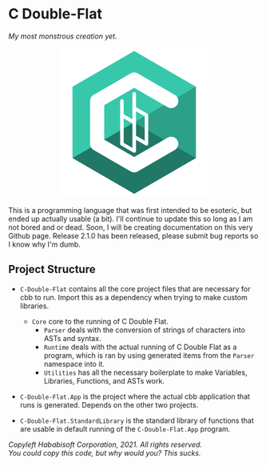# C Double-Flat
*My most monstrous creation yet.*
<p align="center">
  <img src="https://raw.githubusercontent.com/GitHababi/C-Double-Flat/main/assets/cbb_logo.png" alt="C-Double Flat" width="300"/>
</p>
This is a programming language that was first intended to be esoteric, but ended up actually usable (a bit).
I'll continue to update this so long as I am not bored and or dead. Soon, I will be creating documentation on this very Github page.
Release 2.1.0 has been released, please submit bug reports so I know why I'm dumb.

## Project Structure
- `C-Double-Flat` contains all the core project files that are necessary for cbb to run. Import this as a dependency when trying to make custom libraries.
  - `Core` core to the running of C Double Flat.
    - `Parser` deals with the conversion of strings of characters into ASTs and syntax.
    - `Runtime` deals with the actual running of C Double Flat as a program, which is ran by using generated items from the `Parser` namespace into it.
    - `Utilities` has all the necessary boilerplate to make Variables, Libraries, Functions, and ASTs work.

- `C-Double-Flat.App` is the project where the actual cbb application that runs is generated. Depends on the other two projects.
- `C-Double-Flat.StandardLibrary` is the standard library of functions that are usable in default running of the `C-Double-Flat.App` program.


*Copyleft Hababisoft Corporation, 2021. All rights reserved.*\
*You could copy this code, but why would you? This sucks.*

